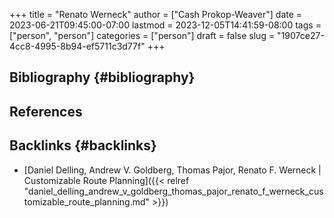 +++
title = "Renato Werneck"
author = ["Cash Prokop-Weaver"]
date = 2023-06-21T09:45:00-07:00
lastmod = 2023-12-05T14:41:59-08:00
tags = ["person", "person"]
categories = ["person"]
draft = false
slug = "1907ce27-4cc8-4995-8b94-ef5711c3d77f"
+++

## Bibliography {#bibliography}

## References

<style>.csl-entry{text-indent: -1.5em; margin-left: 1.5em;}</style><div class="csl-bib-body">
</div>


## Backlinks {#backlinks}

-   [Daniel Delling, Andrew V. Goldberg, Thomas Pajor, Renato F. Werneck | Customizable Route Planning]({{< relref "daniel_delling_andrew_v_goldberg_thomas_pajor_renato_f_werneck_customizable_route_planning.md" >}})
